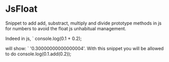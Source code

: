 # JsFloat

Snippet to add add, substract, multiply and divide prototype methods in js for numbers to avoid the float js unhabitual management. 

Indeed in js, 
` console.log(0.1 + 0.2); 

will show:
` '0.30000000000000004'. 
With this snippet you will be allowed to do console.log(0.1.add(0.2));
